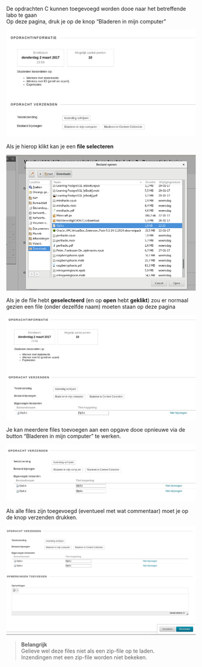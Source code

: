 De opdrachten C kunnen toegevoegd worden dooe naar het betreffende labo te gaan  
Op deze pagina, druk je op de knop “Bladeren in mijn computer”

![](../../pictures/toledo_send_1.png)

Als je hierop klikt kan je een **file selecteren**

![](../../pictures/toledo_send_2.png)

Als je de file hebt **geselecteerd** (en op **open** hebt **geklikt**) zou er normaal gezien een file (onder 
dezelfde naam) moeten staan op deze pagina  

![](../../pictures/toledo_send_3.png)

Je kan meerdere files toevoegen aan een opgave dooe opnieuwe via de button “Bladeren in mijn 
computer” te werken.

![](../../pictures/toledo_send_4.png)

Als alle files zijn toegevoegd (eventueel met wat commentaar) moet je op de knop verzenden 
drukken.

![](../../pictures/toledo_send_5.png)

> **Belangrijk**  
> Gelieve wel deze files niet als een zip-file op te laden.  
> Inzendingen met een zip-file worden niet bekeken.
